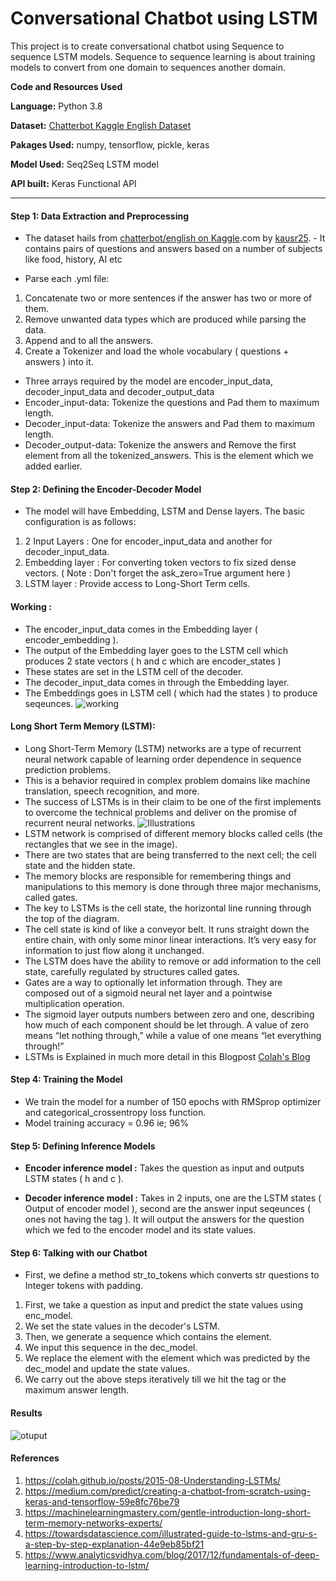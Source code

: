 # Conversational Chatbot using LSTM

This project is to create conversational chatbot using Sequence to sequence LSTM models. Sequence to sequence learning is about training models to convert from one domain to sequences another domain.

**Code and Resources Used**

**Language:** Python 3.8

**Dataset:** [Chatterbot Kaggle English Dataset](https://www.kaggle.com/kausr25/chatterbotenglish)

**Pakages Used:** numpy, tensorflow, pickle, keras

**Model Used:** Seq2Seq LSTM model 

**API built:** Keras Functional API

----

#### Step 1: Data Extraction and Preprocessing 
- The dataset hails from [chatterbot/english on Kaggle](https://www.kaggle.com/kausr25/chatterbotenglish).com by [kausr25](https://www.kaggle.com/kausr25). - It contains pairs of questions and answers based on a number of subjects like food, history, AI etc

- Parse each .yml file:
1. Concatenate two or more sentences if the answer has two or more of them.
2. Remove unwanted data types which are produced while parsing the data.
3. Append <START> and <END> to all the answers.
4. Create a Tokenizer and load the whole vocabulary ( questions + answers ) into it.

- Three arrays required by the model are encoder_input_data, decoder_input_data and decoder_output_data
- Encoder_input-data: Tokenize the questions and Pad them to maximum length.
- Decoder_input-data: Tokenize the answers and Pad them to maximum length.
- Decoder_output-data: Tokenize the answers and Remove the first element from all the tokenized_answers. This is the <START> element which we added earlier.

#### Step 2: Defining the Encoder-Decoder Model
- The model will have Embedding, LSTM and Dense layers. The basic configuration is as follows:
1. 2 Input Layers : One for encoder_input_data and another for decoder_input_data.
2. Embedding layer : For converting token vectors to fix sized dense vectors. ( Note : Don't forget the  ask_zero=True argument here )
3. LSTM layer : Provide access to Long-Short Term cells.

#### Working :

- The encoder_input_data comes in the Embedding layer ( encoder_embedding ).
- The output of the Embedding layer goes to the LSTM cell which produces 2 state vectors ( h and c which are encoder_states )
- These states are set in the LSTM cell of the decoder.
- The decoder_input_data comes in through the Embedding layer.
- The Embeddings goes in LSTM cell ( which had the states ) to produce seqeunces.
![working](https://github.com/ShrishtiHore/Conversational_Chatbot_using_LSTM/blob/master/Visualizations/ende.PNG)

#### Long Short Term Memory (LSTM):
- Long Short-Term Memory (LSTM) networks are a type of recurrent neural network capable of learning order dependence in sequence prediction problems.
- This is a behavior required in complex problem domains like machine translation, speech recognition, and more.
- The success of LSTMs is in their claim to be one of the first implements to overcome the technical problems and deliver on the promise of recurrent neural networks.
![Illustrations](https://github.com/ShrishtiHore/Conversational_Chatbot_using_LSTM/blob/master/Visualizations/ill.PNG)
- LSTM network is comprised of different memory blocks called cells
(the rectangles that we see in the image).  
- There are two states that are being transferred to the next cell; the cell state and the hidden state. 
- The memory blocks are responsible for remembering things and manipulations to this memory is done through three major mechanisms, called gates.
- The key to LSTMs is the cell state, the horizontal line running through the top of the diagram.
- The cell state is kind of like a conveyor belt. It runs straight down the entire chain, with only some minor linear interactions. It’s very easy for information to just flow along it unchanged.
- The LSTM does have the ability to remove or add information to the cell state, carefully regulated by structures called gates.
- Gates are a way to optionally let information through. They are composed out of a sigmoid neural net layer and a pointwise multiplication operation.
- The sigmoid layer outputs numbers between zero and one, describing how much of each component should be let through. A value of zero means “let nothing through,” while a value of one means “let everything through!”
- LSTMs is Explained in much more detail in this Blogpost [Colah's Blog](https://colah.github.io/posts/2015-08-Understanding-LSTMs/)

#### Step 4: Training the Model
- We train the model for a number of 150 epochs with RMSprop optimizer and categorical_crossentropy loss function.
- Model training accuracy = 0.96 ie; 96%

#### Step 5: Defining Inference Models
- **Encoder inference model :** Takes the question as input and outputs LSTM states ( h and c ).

- **Decoder inference model :** Takes in 2 inputs, one are the LSTM states ( Output of encoder model ), second are the answer input seqeunces ( ones not having the <start> tag ). It will output the answers for the question which we fed to the encoder model and its state values.
  
#### Step 6: Talking with our Chatbot
- First, we define a method str_to_tokens which converts str questions to Integer tokens with padding.
1. First, we take a question as input and predict the state values using enc_model.
2. We set the state values in the decoder's LSTM.
3. Then, we generate a sequence which contains the <start> element.
4. We input this sequence in the dec_model.
5. We replace the <start> element with the element which was predicted by the dec_model and update the state values.
6. We carry out the above steps iteratively till we hit the <end> tag or the maximum answer length.
  
#### Results

![otuput](https://github.com/ShrishtiHore/Conversational_Chatbot_using_LSTM/blob/master/chatbot_output.PNG)

#### References
1. https://colah.github.io/posts/2015-08-Understanding-LSTMs/
2. https://medium.com/predict/creating-a-chatbot-from-scratch-using-keras-and-tensorflow-59e8fc76be79
3. https://machinelearningmastery.com/gentle-introduction-long-short-term-memory-networks-experts/
4. https://towardsdatascience.com/illustrated-guide-to-lstms-and-gru-s-a-step-by-step-explanation-44e9eb85bf21
5. https://www.analyticsvidhya.com/blog/2017/12/fundamentals-of-deep-learning-introduction-to-lstm/
